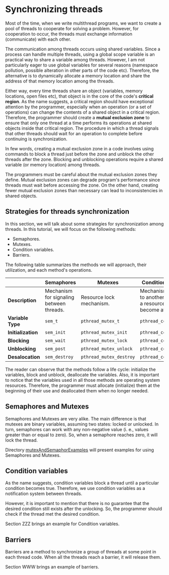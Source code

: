 # Synchronizing threads
Most of the time, when we write multithread programs, we want to create a pool of threads to cooperate for solving a problem. However, for cooperation to occur, the threads must exchange information (communicate) with each other. 

The communication among threads occurs using shared variables. Since a process can handle multiple threads, using a global scope variable is an practical way to share a variable among threads. However, I am not particularly eager to use global variables for several reasons (namespace pollution, possible alteration in other parts of the code etc). Therefore, the alternative is to dynamically allocate a memory location and share the address of that memory location among the threads.

Either way, every time threads share an object (variables, memory locations, open files etc), that object is in the core of the code's **critical region**. As the name suggests, a critical region should have exceptional attention by the programmer, especially when an operation (or a set of operations) can change the contents of a shared object in a critical region. Therefore, the programmer should create a **mutual exclusion zone** to ensure that only one thread at a time performs its operations at shared objects inside that critical region. The procedure in which a thread signals that other threads should wait for an operation to complete before continuing is synchronization.

In few words, creating a mutual exclusion zone in a code involves using commands to block a thread just before the zone and unblock the other threads after the zone. Blocking and unblocking operations require a shared variable (or memory location) among threads.

The programmers must be careful about the mutual exclusion zones they define. Mutual exclusion zones can degrade program's performance since threads must wait before accessing the zone. On the other hand, creating fewer mutual exclusion zones than necessary can lead to inconsistencies in shared objects.

## Strategies for threads synchronization
In this section, we will talk about some strategies for synchronization among threads. In this tutorial, we will focus on the following methods:
- Semaphores.
- Mutexes.
- Condition variables.
- Barriers.

The following table summarizes the methods we will approach, their utilization, and each method's operations.

|     | Semaphores | Mutexes | Condition variables | Barriers |
| --- | --- | --- | --- | --- |
| **Description** | Mechanism for signaling between threads. | Resource lock mechanism. | Mechanism to signal to another thread that a resource has become available. | Mechanism to signal to other threads that it reaches a point in the code. |
| **Variable Type** | ``sem_t`` | ``pthread_mutex_t`` | ``pthread_cond_t`` | ``pthread_barrier_t`` |
| **Initialization** | ``sem_init`` | ``pthread_mutex_init`` | ``pthread_cond_init`` | ``pthread_barrier_init`` |
| **Blocking** | ``sem_wait`` | ``pthread_mutex_lock`` | ``pthread_cond_wait`` | ``pthread_barrier_wait`` |
| **Unblocking** | ``sem_post`` | ``pthread_mutex_unlock`` | ``pthread_cond_signal`` | |
| **Desalocation** | ``sem_destroy`` | ``pthread_mutex_destroy`` | ``pthread_cond_destroy`` | ``pthread_barrier_destroy`` |


The reader can observe that the methods follow a life cycle: initialize the variables, block and unblock, deallocate the variables. Also, it is important to notice that the variables used in all those methods are operating system resources. Therefore, the programmer must allocate (initialize) them at the beginning of their use and deallocated them when no longer needed.

## Semaphores and Mutexes
Semaphores and Mutexes are very alike. The main difference is that mutexes are binary variables, assuming two states: locked or unlocked. In turn, semaphores can work with any non-negative value (i. e., values greater than or equal to zero). So, when a semaphore reaches zero, it will lock the thread.

Directory [mutexAndSemaphorExamples](mutexAndSemaphorExamples) will present examples for using Semaphores and Mutexes.

## Condition variables
As the name suggests, condition variables block a thread until a particular condition becomes true. Therefore, we use
condition variables as a notification system between threads. 

However, it is important to mention that there is no guarantee that the desired condition still exists after the unlocking. So, the programmer should check if the thread met the desired condition.

Section ZZZ brings an example for Condition variables.

## Barriers
Barriers are a method to synchronize a group of threads at some point in each thread code. When all the threads reach a barrier, it will release them.

Section WWW brings an example of barriers.

